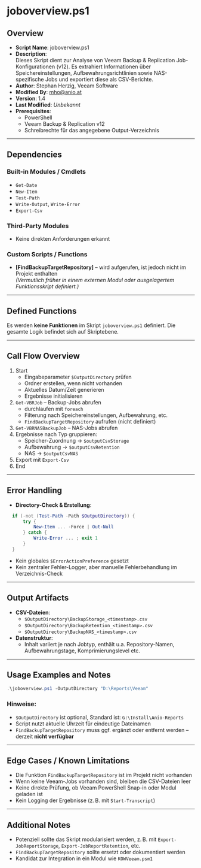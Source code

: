 # joboverview.ps1

## Overview

- **Script Name**: joboverview.ps1  
- **Description**:  
  Dieses Skript dient zur Analyse von Veeam Backup & Replication Job-Konfigurationen (v12). Es extrahiert Informationen über Speichereinstellungen, Aufbewahrungsrichtlinien sowie NAS-spezifische Jobs und exportiert diese als CSV-Berichte.  
- **Author**: Stephan Herzig, Veeam Software  
- **Modified By**: mho@anio.at  
- **Version**: 1.4  
- **Last Modified**: *Unbekannt*  
- **Prerequisites**:  
  - PowerShell  
  - Veeam Backup & Replication v12  
  - Schreibrechte für das angegebene Output-Verzeichnis

---

## Dependencies

### Built-in Modules / Cmdlets

- `Get-Date`
- `New-Item`
- `Test-Path`
- `Write-Output`, `Write-Error`
- `Export-Csv`

### Third-Party Modules

- Keine direkten Anforderungen erkannt

### Custom Scripts / Functions

- **[FindBackupTargetRepository]** – wird aufgerufen, ist jedoch nicht im Projekt enthalten  
  *(Vermutlich früher in einem externen Modul oder ausgelagertem Funktionsskript definiert.)*

---

## Defined Functions

Es werden **keine Funktionen** im Skript `joboverview.ps1` definiert. Die gesamte Logik befindet sich auf Skriptebene.

---

## Call Flow Overview

1. Start
   - Eingabeparameter `$OutputDirectory` prüfen
   - Ordner erstellen, wenn nicht vorhanden
   - Aktuelles Datum/Zeit generieren
   - Ergebnisse initialisieren
2. `Get-VBRJob` – Backup-Jobs abrufen
   - durchlaufen mit `foreach`
   - Filterung nach Speichereinstellungen, Aufbewahrung, etc.
   - `FindBackupTargetRepository` aufrufen (nicht definiert)
3. `Get-VBRNASBackupJob` – NAS-Jobs abrufen
4. Ergebnisse nach Typ gruppieren:
   - Speicher-Zuordnung → `$outputCsvStorage`
   - Aufbewahrung → `$outputCsvRetention`
   - NAS → `$outputCsvNAS`
5. Export mit `Export-Csv`
6. End

---

## Error Handling

- **Directory-Check & Erstellung**:  

```powershell
  if (-not (Test-Path -Path $OutputDirectory)) {
      try {
          New-Item ... -Force | Out-Null
      } catch {
          Write-Error ... ; exit 1
      }
  }
```

- Kein globales `$ErrorActionPreference` gesetzt  
- Kein zentraler Fehler-Logger, aber manuelle Fehlerbehandlung im Verzeichnis-Check

---

## Output Artifacts

- **CSV-Dateien**:
  - `$OutputDirectory\BackupStorage_<timestamp>.csv`
  - `$OutputDirectory\BackupRetention_<timestamp>.csv`
  - `$OutputDirectory\BackupNAS_<timestamp>.csv`
- **Datenstruktur**:
  - Inhalt variiert je nach Jobtyp, enthält u.a. Repository-Namen, Aufbewahrungstage, Komprimierungslevel etc.

---

## Usage Examples and Notes

```powershell
.\joboverview.ps1 -OutputDirectory "D:\Reports\Veeam"
```

### Hinweise:

- `$OutputDirectory` ist optional, Standard ist: `G:\Install\Anio-Reports`
- Script nutzt aktuelle Uhrzeit für eindeutige Dateinamen
- `FindBackupTargetRepository` muss ggf. ergänzt oder entfernt werden – derzeit **nicht verfügbar**

---

## Edge Cases / Known Limitations

- Die Funktion `FindBackupTargetRepository` ist im Projekt nicht vorhanden
- Wenn keine Veeam-Jobs vorhanden sind, bleiben die CSV-Dateien leer
- Keine direkte Prüfung, ob Veeam PowerShell Snap-in oder Modul geladen ist
- Kein Logging der Ergebnisse (z. B. mit `Start-Transcript`)

---

## Additional Notes

- Potenziell sollte das Skript modularisiert werden, z. B. mit `Export-JobReportStorage`, `Export-JobReportRetention`, etc.
- `FindBackupTargetRepository` sollte ersetzt oder dokumentiert werden
- Kandidat zur Integration in ein Modul wie `KOWVeeam.psm1`